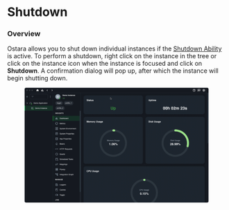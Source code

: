 # Shutdown

### Overview

Ostara allows you to shut down individual instances if the [Shutdown Ability](../../abilities.md) is active. To perform a shutdown, right click on the instance in the tree or click on the instance icon when the instance is focused and click on **Shutdown**. A confirmation dialog will pop up, after which the instance will begin shutting down.

<figure><img src="../../../.gitbook/assets/2023-06-08 13.28.36.gif" alt=""><figcaption></figcaption></figure>
